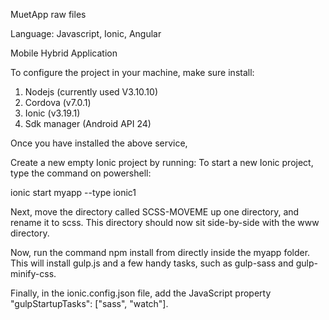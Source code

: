 MuetApp raw files

Language: Javascript, Ionic, Angular

Mobile Hybrid Application

To configure the project in your machine, make sure install:
1) Nodejs (currently used V3.10.10)
2) Cordova (v7.0.1)
3) Ionic (v3.19.1)
4) Sdk manager (Android API 24)

Once you have installed the above service,

Create a new empty Ionic project by running:
To start a new Ionic project, type the command on powershell:

ionic start myapp --type ionic1

Next, move the directory called SCSS-MOVEME up one directory, and rename it to scss. This directory should now sit side-by-side with the www directory.

Now, run the command npm install from directly inside the myapp folder. This will install gulp.js and a few handy tasks, such as gulp-sass and gulp-minify-css.

Finally, in the ionic.config.json file, add the JavaScript property "gulpStartupTasks": ["sass", "watch"].
